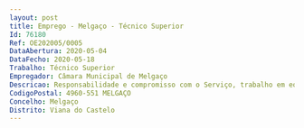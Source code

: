 ```yaml
--- 
layout: post
title: Emprego - Melgaço - Técnico Superior
Id: 76180
Ref: OE202005/0005
DataAbertura: 2020-05-04
DataFecho: 2020-05-18
Trabalho: Técnico Superior
Empregador: Câmara Municipal de Melgaço
Descricao: Responsabilidade e compromisso com o Serviço, trabalho em equipa e cooperação, análise da informação e sentido crítico, relacionamento interpessoal, iniciativa e autonomia e tolerância à pressão e contrariedades.
CodigoPostal: 4960-551 MELGAÇO
Concelho: Melgaço
Distrito: Viana do Castelo
--- 
```

